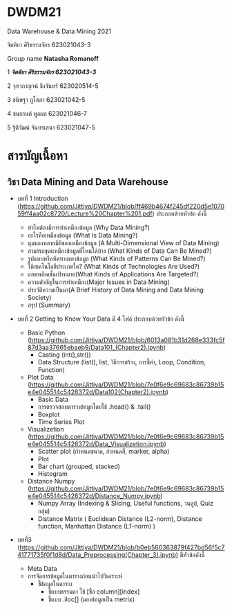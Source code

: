 # DWDM21
Data Warehouse &amp; Data Mining 2021

จิตติยา ศิริธรรมจักร   623021043-3

Group name **Natasha Romanoff**

1 **_จิตติยา ศิริธรรมจักร  623021043-3_**

2 จุฑากาญจน์ ชิงจันทร์     623020514-5    

3 ขนิษฐา ภูโสภา          623021042-5   

4 ชนกานต์ พูลผล         623021046-7

5 ฐิติวัฒน์ จันทรเสนา       623021047-5   

# สารบัญเนื้อหา

  ## วิชา Data Mining and Data Warehouse

  * บทที่ 1 Introduction (https://github.com/Jittiya/DWDM21/blob/ff469b4674f245df220d5e107059ff4aa02c8720/Lecture%20Chapter%201.pdf) ประกอบด้วยหัวข้อ ดังนี้
     
     * ทำไมต้องมีการทำเหมืองข้อมูล (Why Data Mining?)
     * อะไรคือเหมืองข้อมูล (What Is Data Mining?)
     * มุมมองหลายมิติของเหมืองข้อมูล (A Multi-Dimensional View of Data Mining)
     * สามารถขุดเเหมืองข้อมูลที่ไหนได้บ้าง (What Kinds of Data Can Be Mined?)
     * รูปแบบหรือทิศทางของข้อมูล (What Kinds of Patterns Can Be Mined?)
     * ใช้เทคโนโลยีประเภทใด? (What Kinds of Technologies Are Used?)
     * แอพพลิเคชั่นเป้าหมาย(What Kinds of Applications Are Targeted?)
     * ความสำคัญในการทำเหมือง(Major Issues in Data Mining)
     * ประวัติความเป็นมา(A Brief History of Data Mining and Data Mining Society)
     * สรุป (Summary)
     
  * บทที่ 2 Getting to Know Your Data มี 4 ไฟล์ ประกอบด้วยหัวข้อ ดังนี้
    
     * Basic Python (https://github.com/Jittiya/DWDM21/blob/6013a081b31d268e333fc5f87d3aa37665ebaeb9/Data101_(Chapter2).ipynb)
       * Casting (int(),str())
       * Data Structure (list(), list, วิธีการสร้าง, การชี้ค่า, Loop, Condition, Function)
     * Plot Data (https://github.com/Jittiya/DWDM21/blob/7e0f6e9c69683c86739b15e4e045514c5426372d/Data102(Chapter2).ipynb)
       * Basic Data
       * การตรวจสอบตารางข้อมูลโดยใช้ .head() & .tail()
       * Boxplot
       * Time Series Plot
     * Visualizetion (https://github.com/Jittiya/DWDM21/blob/7e0f6e9c69683c86739b15e4e045514c5426372d/Data_Visualizetion.ipynb)
       * Scatter plot (กำหนดขนาด, กำหนดสี, marker, alpha)
       * Plot
       * Bar chart (grouped, stacked)
       * Histogram
     * Distance Numpy (https://github.com/Jittiya/DWDM21/blob/7e0f6e9c69683c86739b15e4e045514c5426372d/Distance_Numpy.ipynb)
       * Numpy Array (Indexing & Slicing, Useful functions, วนลูป, Quiz กลุ่ม)
       * Distance Matrix ( Euclidean Distance (L2-norm), Distance function, Manhattan Distance (L1-norm) )
 
  * บทที่3 (https://github.com/Jittiya/DWDM21/blob/b0eb560363879f427bd56f5c741771735f0f1d8d/Data_Preprocessing(Chapter_3).ipynb) มีหัวข้อดังนี้
     * Meta Data
     * การจัดการข้อมูลในตารางก่อนนำไปวิเคราะห์
       * ชี้ข้อมูลในตาราง 
         * ชี้แบบธรรมดา ใช้ [ชื่อ column][index]
         * ชี้แบบ .iloc[] (มองข้อมูลเป็น metrix)
